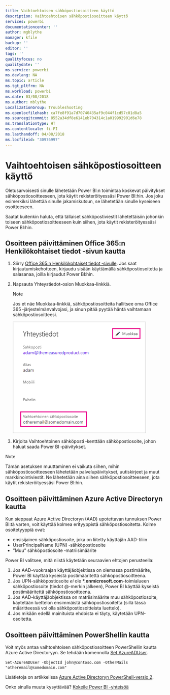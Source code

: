```yaml
---
title: Vaihtoehtoisen sähköpostiosoitteen käyttö
description: Vaihtoehtoisen sähköpostiosoitteen käyttö
services: powerbi
documentationcenter: ''
author: mgblythe
manager: kfile
backup: ''
editor: ''
tags: ''
qualityfocus: no
qualitydate: ''
ms.service: powerbi
ms.devlang: NA
ms.topic: article
ms.tgt_pltfrm: NA
ms.workload: powerbi
ms.date: 03/08/2018
ms.author: mblythe
LocalizationGroup: Troubleshooting
ms.openlocfilehash: ca7fe8f91a7d70740435af9c044f1cd57c01d8a5
ms.sourcegitcommit: 8552a34df8e6141eb704314c1a019992901d6e78
ms.translationtype: HT
ms.contentlocale: fi-FI
ms.lasthandoff: 04/08/2018
ms.locfileid: "30976997"
---
```

# <a name="using-an-alternate-email-address"></a>Vaihtoehtoisen sähköpostiosoitteen käyttö
Oletusarvoisesti sinulle lähetetään Power BI:n toimintaa koskevat päivitykset sähköpostiosoitteeseen, jota käytit rekisteröityessäsi Power BI:hin.  Jos joku esimerkiksi lähettää sinulle jakamiskutsun, se lähetetään sinulle kyseiseen osoitteeseen.

Saatat kuitenkin haluta, että tällaiset sähköpostiviestit lähetettäisiin johonkin toiseen sähköpostiosoitteeseen kuin siihen, jota käytit rekisteröityessäsi Power BI:hin.

## <a name="updating-through-office-365-personal-info-page"></a>Osoitteen päivittäminen Office 365:n Henkilökohtaiset tiedot ‑sivun kautta
1. Siirry [Office 365:n Henkilökohtaiset tiedot ‑sivulle](https://portal.office.com/account/#personalinfo).  Jos saat kirjautumiskehotteen, kirjaudu sisään käyttämällä sähköpostiosoitetta ja salasanaa, joilla kirjaudut Power BI:hin.
2. Napsauta Yhteystiedot-osion Muokkaa-linkkiä.  
   
   > [!NOTE]
   > Jos et näe Muokkaa-linkkiä, sähköpostiosoitteita hallitsee oma Office 365 ‑järjestelmänvalvojasi, ja sinun pitää pyytää häntä vaihtamaan sähköpostiosoitteesi.
   > 
   > 
   
   ![](media/service-admin-alternate-email-address-for-power-bi/contact-details.png)
3. Kirjoita Vaihtoehtoinen sähköposti ‑kenttään sähköpostiosoite, johon haluat saada Power BI ‑päivitykset.

> [!NOTE]
> Tämän asetuksen muuttaminen ei vaikuta siihen, mihin sähköpostiosoitteeseen lähetetään palvelupäivitykset, uutiskirjeet ja muut markkinointiviestit.  Ne lähetetään aina siihen sähköpostiosoitteeseen, jota käytit rekisteröityessäsi Power BI:hin.
> 
> 

## <a name="updating-through-azure-active-directory"></a>Osoitteen päivittäminen Azure Active Directoryn kautta
Kun sieppaat Azure Active Directoryn (AAD) upotettavan tunnuksen Power BI:tä varten, voit käyttää kolmea erityyppistä sähköpostiosoitetta. Kolme osoitetyyppiä ovat:

* ensisijainen sähköpostiosoite, joka on liitetty käyttäjän AAD-tiliin
* UserPrincipalName (UPN) ‑sähköpostiosoite
* ”Muu” sähköpostiosoite ‑matriisimäärite

Power BI valitsee, mitä niistä käytetään seuraavien ehtojen perusteella:
1.  Jos AAD-vuokraajan käyttäjäobjektissa on olemassa postimäärite, Power BI käyttää kyseistä postimääritettä sähköpostiosoitteena.
2.  Jos UPN-sähköpostiosoite *ei* ole **\*.onmicrosoft.com**-toimialueen sähköpostiosoite (tiedot @-merkin jälkeen), Power BI käyttää kyseistä postimääritettä sähköpostiosoitteena.
3.  Jos AAD-käyttäjäobjektissa on matriisimäärite muu sähköpostiosoite, käytetään luettelon ensimmäistä sähköpostiosoitetta (sillä tässä määritteessä voi olla sähköpostiosoitteista luettelo).
4. Jos mikään edellä mainituista ehdoista ei täyty, käytetään UPN-osoitetta.

## <a name="updating-with-powershell"></a>Osoitteen päivittäminen PowerShellin kautta
Voit myös antaa vaihtoehtoisen sähköpostiosoitteen PowerShellin kautta Azure Active Directoryyn. Se tehdään komennolla [Set AzureADUser](https://docs.microsoft.com/powershell/module/azuread/set-azureaduser).

```
Set-AzureADUser -ObjectId john@contoso.com -OtherMails "otheremail@somedomain.com"
```

Lisätietoja on artikkelissa [Azure Active Directoryn PowerShell-versio 2](https://docs.microsoft.com/powershell/azure/active-directory/install-adv2).

Onko sinulla muuta kysyttävää? [Kokeile Power BI -yhteisöä](http://community.powerbi.com/)

